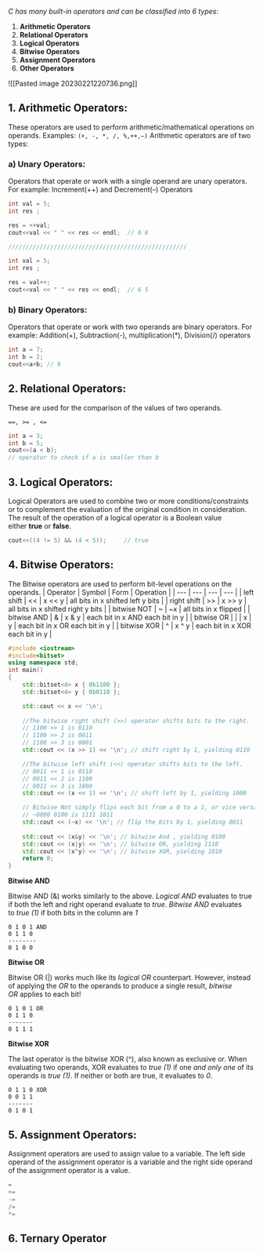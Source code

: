 _C has many built-in operators and can be classified into 6 types:_

1.  **Arithmetic Operators**
2.  **Relational Operators**
3.  **Logical Operators**
4.  **Bitwise Operators**
5.  **Assignment Operators**
6.  **Other Operators**

![[Pasted image 20230221220736.png]]

## **1. Arithmetic Operators:** 

These operators are used to perform arithmetic/mathematical operations on operands. Examples: `(+, -, *, /, %,++,–)` Arithmetic operators are of two types: 

### **a) Unary Operators**: 

Operators that operate or work with a single operand are unary operators. For example: Increment(++) and Decrement(–) Operators

```cpp
int val = 5;
int res ;

res = ++val;
cout<<val << " " << res << endl;  // 6 6

///////////////////////////////////////////////////

int val = 5;
int res ;

res = val++;
cout<<val << " " << res << endl;  // 6 5
```

### **b) Binary Operators**:

Operators that operate or work with two operands are binary operators. For example: Addition(+), Subtraction(-), multiplication(*), Division(/) operators

```cpp
int a = 7;
int b = 2;
cout<<a+b; // 9
```

## **2. Relational Operators:**

These are used for the comparison of the values of two operands.

`==, >= , <=` 

```cpp
int a = 3;
int b = 5;
cout<<(a < b);
// operator to check if a is smaller than b
```

## **3. Logical Operators:**

Logical Operators are used to combine two or more conditions/constraints or to complement the evaluation of the original condition in consideration. The result of the operation of a logical operator is a Boolean value either **true** or **false**.

```cpp
cout<<((4 != 5) && (4 < 5));     // true
```



## **4. Bitwise Operators:** 

The Bitwise operators are used to perform bit-level operations on the operands.
| Operator | Symbol | Form | Operation |
| --- | --- | --- | --- |
| left shift | << | x << y | all bits in x shifted left y bits |
| right shift | \>> | x >> y | all bits in x shifted right y bits |
| bitwise NOT | ~ | ~x | all bits in x flipped |
| bitwise AND | & | x & y | each bit in x AND each bit in y |
| bitwise OR | | | x | y | each bit in x OR each bit in y |
| bitwise XOR | ^ | x ^ y | each bit in x XOR each bit in y |

```cpp
#include <iostream>
#include<bitset>
using namespace std;
int main()
{
    std::bitset<4> x { 0b1100 };
    std::bitset<4> y { 0b0110 };

    std::cout << x << '\n';
	
	//The bitwise right shift (>>) operator shifts bits to the right.
	// 1100 >> 1 is 0110  
	// 1100 >> 2 is 0011  
	// 1100 >> 3 is 0001
    std::cout << (x >> 1) << '\n'; // shift right by 1, yielding 0110 

	//The bitwise left shift (<<) operator shifts bits to the left.
	// 0011 << 1 is 0110
	// 0011 << 2 is 1100
	// 0011 << 3 is 1000
    std::cout << (x << 1) << '\n'; // shift left by 1, yielding 1000

	// Bitwise Not simply flips each bit from a 0 to a 1, or vice versa.
    // ~0000 0100 is 1111 1011
    std::cout << (~x) << '\n'; // flip the bits by 1, yielding 0011
    
    std::cout << (x&y) << '\n'; // bitwise And , yielding 0100
    std::cout << (x|y) << '\n'; // bitwise OR, yielding 1110
    std::cout << (x^y) << '\n'; // bitwise XOR, yielding 1010
    return 0;
}
```

**Bitwise AND**

Bitwise AND (&) works similarly to the above. _Logical AND_ evaluates to true if both the left and right operand evaluate to _true_. _Bitwise AND_ evaluates to _true (1)_ if both bits in the column are _1_

```
0 1 0 1 AND
0 1 1 0
--------
0 1 0 0
```

**Bitwise OR**

Bitwise OR (|) works much like its _logical OR_ counterpart. However, instead of applying the _OR_ to the operands to produce a single result, _bitwise OR_ applies to each bit!

```
0 1 0 1 OR
0 1 1 0
-------
0 1 1 1
```

**Bitwise XOR**

The last operator is the bitwise XOR (^), also known as exclusive or.
When evaluating two operands, XOR evaluates to _true (1)_ if one _and only one_ of its operands is _true (1)_. If neither or both are true, it evaluates to _0_.

```
0 1 1 0 XOR
0 0 1 1
-------
0 1 0 1
```


## **5. Assignment Operators:** 

Assignment operators are used to assign value to a variable. The left side operand of the assignment operator is a variable and the right side operand of the assignment operator is a value.

```cpp
=
+=
-=
/=
*=
```

## 6. Ternary Operator